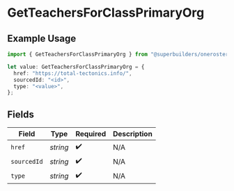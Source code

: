 # GetTeachersForClassPrimaryOrg

## Example Usage

```typescript
import { GetTeachersForClassPrimaryOrg } from "@superbuilders/oneroster/models/operations";

let value: GetTeachersForClassPrimaryOrg = {
  href: "https://total-tectonics.info/",
  sourcedId: "<id>",
  type: "<value>",
};
```

## Fields

| Field              | Type               | Required           | Description        |
| ------------------ | ------------------ | ------------------ | ------------------ |
| `href`             | *string*           | :heavy_check_mark: | N/A                |
| `sourcedId`        | *string*           | :heavy_check_mark: | N/A                |
| `type`             | *string*           | :heavy_check_mark: | N/A                |
